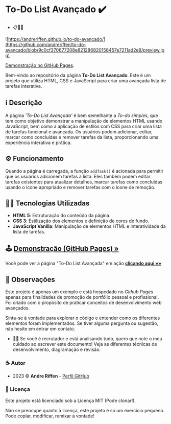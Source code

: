 # To-Do List Avançado ✔️

- 📋📌📝

![https://andreriffen.github.io/to-do-avancado/](https://github.com/andreriffen/to-do-avancado/blob/9c0cf370677208e821286820158457e7211ad2e9/preview.jpg)

[Demonstração no GitHub Pages](https://andreriffen.github.io/to-do-avancado/).

Bem-vindo ao repositório da página **To-Do List Avançado**. Este é um projeto que utiliza HTML, CSS e JavaScript para criar uma avançada lista de tarefas interativa.

## ℹ️ Descrição

A página *'To-Do List Avançada'* é bem semelhante a *To-do simples*, que tem como objetivo demonstrar a manipulação de elementos HTML usando JavaScript, bem como a aplicação de estilos com CSS para criar uma lista de tarefas funcional e avançada. Os usuários podem adicionar, editar, marcar como concluídas e remover tarefas da lista, proporcionando uma experiência interativa e prática.

## ⚙️ Funcionamento

Quando a página é carregada, a função `addTask()` é acionada para permitir que os usuários adicionem tarefas à lista. Eles também podem editar tarefas existentes para atualizar detalhes, marcar tarefas como concluídas usando o ícone apropriado e remover tarefas com o ícone de remoção.

## 👨‍💻 Tecnologias Utilizadas

- **HTML 5**: Estruturação do conteúdo da página.
- **CSS 3**: Estilização dos elementos e definição de cores de fundo.
- **JavaScript Vanilla**: Manipulação de elementos HTML e interatividade da lista de tarefas.

## 🕹️ [Demonstração (GitHub Pages) »](https://andreriffen.github.io/to-do-avancado/)

Você pode ver a página "To-Do List Avançada" em ação [**clicando aqui »»**](https://andreriffen.github.io/to-do-avancado/)

## 💬 Observações

Este projeto é apenas um exemplo e está hospedado no *Github Pages* apenas para finalidades de promoção de portfólio pessoal e profissional. Foi criado com o propósito de praticar conceitos de desenvolvimento web avançados.

Sinta-se à vontade para explorar o código e entender como os diferentes elementos foram implementados. Se tiver alguma pergunta ou sugestão, não hesite em entrar em contato.

- 🙋‍♂️ Se você é recrutador e está analisando tudo, quero que note o meu cuidado ao escrever este documento! Veja as diferentes técnicas de desenvolvimento, diagramação e revisão.

### ☕ Autor

- 2023 ©️ **Andre Riffen** - [Perfil GitHub](https://github.com/andreriffen)

### 📜 Licença

Este projeto está licenciado sob a Licença MIT (Pode clonar!).

Não se preocupe quanto à licença, este projeto é só um exercício pequeno. Pode copiar, modificar, remixar à vontade!
